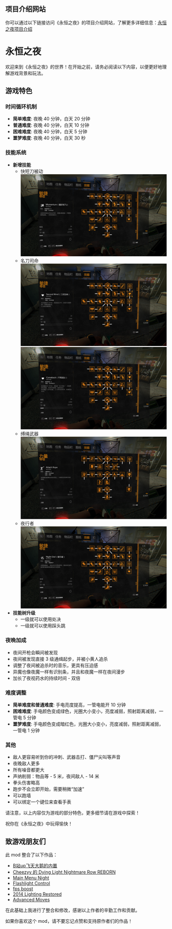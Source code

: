 ## 项目介绍网站

你可以通过以下链接访问《永恒之夜》的项目介绍网站，了解更多详细信息：[永恒之夜项目介绍](https://huqiusheng2580.github.io/dying-light-Eternal-Night/)

# 永恒之夜

欢迎来到《永恒之夜》的世界！在开始之前，请务必阅读以下内容，以便更好地理解游戏背景和玩法。

## 游戏特色

### 时间循环机制
- **简单难度**: 夜晚 40 分钟，白天 20 分钟
- **普通难度**: 夜晚 40 分钟，白天 10 分钟
- **困难难度**: 夜晚 40 分钟，白天 5 分钟
- **噩梦难度**: 夜晚 40 分钟，白天 30 秒

### 技能系统
- **新增技能**
  - 快短刀被动 ![快短刀被动](./img/快短刀.png)
  - 名刀司命 ![名刀司命](./img/名刀司命.png) ![名刀司命加强版](./img/名刀司命加强版.png)
  - 缚绳武器 ![缚绳武器](./img/缚绳.png)
  - 夜行者 ![夜行者](./img/夜行者.png)
- **技能树升级**
  - 一级就可以使用处决
  - 一级就可以使用踩头跳

### 夜晚加成
- 夜间开枪会瞬间被发现
- 夜间被发现直接 3 级通缉起步，并被小黄人追杀
- 调整了夜间被追杀时的音乐，更具有压迫感
- 异魔也像夜魔一样有识别条，并且和夜魔一样在夜间漫步
- 加长了夜视药水的持续时间 - 双倍

### 难度调整
- **简单难度和普通难度**: 手电亮度提高，一管电能开 10 分钟
- **困难难度**: 手电颜色变成绿色，光圈大小变小，亮度减弱，照射距离减弱，一管电 5 分钟
- **噩梦难度**: 手电颜色变成暗红色，光圈大小变小，亮度减弱，照射距离减弱，一管电 1 分钟

### 其他
- 敌人更容易听到你的冲刺、武器击打、僵尸尖叫等声音
- 夜晚敌人更多
- 所有噪音都更大
- 声纳削弱：物品等 - 5 米，夜间敌人 - 14 米
- 拳头伤害略高
- 跑步不会立即开始，需要稍微“加速”
- 可以跑墙
- 可以绑定一个键位来查看手表

请注意，以上内容仅为游戏的部分特色，更多细节请在游戏中探索！

祝你在《永恒之夜》中玩得愉快！

## 致游戏朋友们

此 mod 整合了以下作品：
- [B站up飞天大鹅的内置](https://huqiusheng2580.github.io/dying-light-Eternal-Night/)
- [Cheezyy 的 Dying Light Nightmare Row REBORN](https://www.nexusmods.com/dyinglight/users/47560758)
- [Main Menu Night](https://www.nexusmods.com/dyinglight/mods/1098)
- [Flashlight Control](https://www.nexusmods.com/dyinglight/mods/517)
- [fps boost](https://www.nexusmods.com/dyinglight/mods/904)
- [2014 Lighting Restored](https://www.nexusmods.com/dyinglight/mods/1314)
- [Advanced Moves](https://www.nexusmods.com/dyinglight/mods/47)

在此基础上我进行了整合和修改，感谢以上作者的辛勤工作和贡献。

如果你喜欢这个 mod，请不要忘记点赞和支持原作者们的作品！
